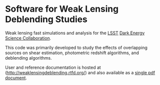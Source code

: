 Software for Weak Lensing Deblending Studies
============================================

Weak lensing fast simulations and analysis for the [LSST](http://www.lsst.org/lsst/) [Dark Energy Science Collaboration](http://www.lsst-desc.org/).

This code was primarily developed to study the effects of overlapping sources on shear estimation,
photometric redshift algorithms, and deblending algorithms.

User and reference documentation is hosted at (http://weaklensingdeblending.rtfd.org/) and also available as a [single pdf document](https://readthedocs.org/projects/weaklensingdeblending/downloads/pdf/latest/).
